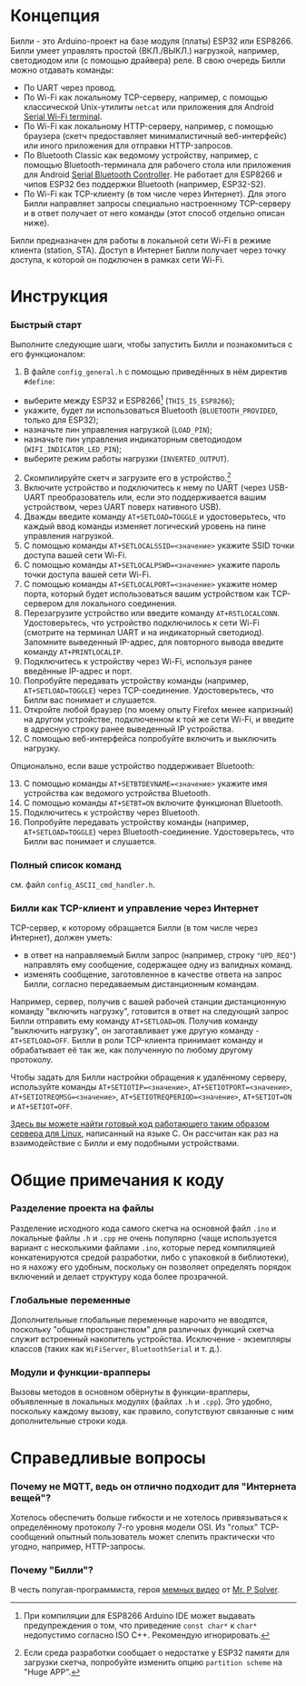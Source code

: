# Концепция
Билли - это Arduino-проект на базе модуля (платы) ESP32 или ESP8266. Билли умеет управлять простой (ВКЛ./ВЫКЛ.) нагрузкой, например, светодиодом или (с помощью драйвера) реле.
В свою очередь Билли можно отдавать команды:
- По UART через провод.
- По Wi-Fi как локальному TCP-серверу, например, с помощью классической Unix-утилиты `netcat` или приложения для Android [Serial Wi-Fi terminal](https://serial-wifi-terminal.en.softonic.com/android).   
- По Wi-Fi как локальному HTTP-серверу, например, с помощью браузера (скетч предоставляет минималистичный веб-интерфейс) или иного приложения для отправки HTTP-запросов.
- По Bluetooth Classic как ведомому устройству, например, с помощью Bluetooth-терминала для рабочего стола или приложения для Android [Serial Bluetooth Controller](https://bluetooth-serial-controller.en.softonic.com/android). Не работает для ESP8266 и чипов ESP32 без поддержки Bluetooth (например, ESP32-S2).
- По Wi-Fi как TCP-клиенту (в том числе через Интернет). Для этого Билли направляет запросы специально настроенному TCP-серверу и в ответ получает от него команды (этот способ отдельно описан ниже).

Билли предназначен для работы в локальной сети Wi-Fi в режиме клиента (station, STA). Доступ в Интернет Билли получает через точку доступа, к которой он подключен в рамках сети Wi-Fi.

# Инструкция
### Быстрый старт
Выполните следующие шаги, чтобы запустить Билли и познакомиться с его функционалом:
1. В файле `config_general.h` с помощью приведённых в нём директив `#define`:
- выберите между ESP32 и ESP8266[^1] (`THIS_IS_ESP8266`);
- укажите, будет ли использоваться Bluetooth (`BLUETOOTH_PROVIDED`, только для ESP32);
- назначьте пин управления нагрузкой (`LOAD_PIN`);
- назначьте пин управления индикаторным светодиодом (`WIFI_INDICATOR_LED_PIN`);
- выберите режим работы нагрузки (`INVERTED_OUTPUT`).
2. Скомпилируйте скетч и загрузите его в устройство.[^2]
3. Включите устройство и подключитесь к нему по UART (через USB-UART преобразователь или, если это поддерживается вашим устройством, через UART поверх нативного USB).
4. Дважды введите команду `AT+SETLOAD=TOGGLE` и удостоверьтесь, что каждый ввод команды изменяет логический уровень на пине управления нагрузкой.
5. С помощью команды `AT+SETLOCALSSID=<значение>` укажите SSID точки доступа вашей сети Wi-Fi.
6. С помощью команды `AT+SETLOCALPSWD=<значение>` укажите пароль точки доступа вашей сети Wi-Fi.
7. С помощью команды `AT+SETLOCALPORT=<значение>` укажите номер порта, который будет использоваться вашим устройством как TCP-сервером для локального соединения.
8. Перезагрузите устройство или введите команду `AT+RSTLOCALCONN`. Удостоверьтесь, что устройство подключилось к сети Wi-Fi (смотрите на терминал UART и на индикаторный светодиод). Запомните выведенный IP-адрес, для повторного вывода введите команду `AT+PRINTLOCALIP`.
9. Подключитесь к устройству через Wi-Fi, используя ранее введённые IP-адрес и порт.
10. Попробуйте передавать устройству команды (например, `AT+SETLOAD=TOGGLE`) через TCP-соединение. Удостоверьтесь, что Билли вас понимает и слушается.
11. Откройте любой браузер (по моему опыту Firefox менее капризный) на другом устройстве, подключенном к той же сети Wi-Fi, и введите в адресную строку ранее выведенный IP устройства.
12. С помощью веб-интерфейса попробуйте включить и выключить нагрузку.

Опционально, если ваше устройство поддерживает Bluetooth:

13. С помощью команды `AT+SETBTDEVNAME=<значение>` укажите имя устройства как ведомого устройства Bluetooth.
14. С помощью команды `AT+SETBT=ON` включите функционал Bluetooth.
15. Подключитесь к устройству через Bluetooth.
16. Попробуйте передавать устройству команды (например, `AT+SETLOAD=TOGGLE`) через Bluetooth-соединение. Удостоверьтесь, что Билли вас понимает и слушается.

### Полный список команд
см. файл `config_ASCII_cmd_handler.h`.

### Билли как TCP-клиент и управление через Интернет
TCP-сервер, к которому обращается Билли (в том числе через Интернет), должен уметь:
- в ответ на направляемый Билли запрос (например, строку `"UPD_REQ"`) направлять ему сообщение, содержащее одну из валидных команд.
- изменять сообщение, заготовленное в качестве ответа на запрос Билли, согласно передаваемым дистанционным командам.

Например, сервер, получив с вашей рабочей станции дистанционную команду "включить нагрузку", готовится в ответ на следующий запрос Билли отправить ему команду `AT+SETLOAD=ON`. Получив команду "выключить нагрузку", он заготавливает уже другую команду - `AT+SETLOAD=OFF`. Билли в роли TCP-клиента принимает команду и обрабатывает её так же, как полученную по любому другому протоколу.

Чтобы задать для Билли настройки обращения к удалённому серверу, используйте команды `AT+SETIOTIP=<значение>`, `AT+SETIOTPORT=<значение>`, `AT+SETIOTREQMSG=<значение>`, `AT+SETIOTREQPERIOD=<значение>`, `AT+SETIOT=ON` и `AT+SETIOT=OFF`.

[Здесь вы можете найти готовый код работающего таким образом сервера для Linux](https://github.com/ErlingSigurdson/server0451/tree/main), написанный на языке С. Он рассчитан как раз на взаимодействие с Билли и ему подобными устройствами.

# Общие примечания к коду

### Разделение проекта на файлы
Разделение исходного кода самого скетча на основной файл `.ino` и локальные файлы `.h` и `.cpp` не очень популярно (чаще используется вариант с несколькими файлами `.ino`, которые перед компиляцией конкатенируются средой разработки, либо с упаковкой в библиотеки), но я нахожу его удобным, поскольку он позволяет определять порядок включений и делает структуру кода более прозрачной.

### Глобальные переменные
Дополнительные глобальные переменные нарочито не вводятся, поскольку "общим пространством" для различных функций скетча служит встроенный накопитель устройства. Исключение - экземпляры классов (таких как `WiFiServer`, `BluetoothSerial` и т. д.).

### Модули и функции-врапперы
Вызовы методов в основном обёрнуты в функции-врапперы, объявленные в локальных модулях (файлах `.h` и `.cpp`). Это удобно, поскольку каждому вызову, как правило, сопутствуют связанные с ним дополнительные строки кода.

# Справедливые вопросы
### Почему не MQTT, ведь он отлично подходит для "Интернета вещей"?
Хотелось обеспечить больше гибкости и не хотелось привязываться к определённому протоколу 7-го уровня модели OSI. Из "голых" TCP-сообщений опытный пользователь может слепить практически что угодно, например, HTTP-запросы.

### Почему "Билли"?
В честь попугая-программиста, героя [мемных видео](https://www.youtube.com/watch?v=0MhVkKHYUAY&list=PLkdGijFCNuVmu35l6EJxdvsvf7xj4EQVf&index=21) от [Mr. P Solver](https://www.youtube.com/c/mrpsolver).

[^1]: При компиляции для ESP8266 Arduino IDE может выдавать предупреждения о том, что приведение `const char*` к `char*` недопустимо согласно ISO C++. Рекомендую игнорировать.
[^2]: Если среда разработки сообщает о недостатке у ESP32 памяти для загрузки скетча,
попробуйте изменить опцию `partition scheme` на "Huge APP".
